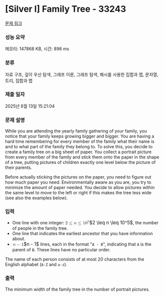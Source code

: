 # [Silver I] Family Tree - 33243 

[문제 링크](https://www.acmicpc.net/problem/33243) 

### 성능 요약

메모리: 147868 KB, 시간: 896 ms

### 분류

자료 구조, 깊이 우선 탐색, 그래프 이론, 그래프 탐색, 해시를 사용한 집합과 맵, 문자열, 트리, 집합과 맵

### 제출 일자

2025년 6월 13일 15:21:04

### 문제 설명

<p>While you are attending the yearly family gathering of your family, you notice that your family keeps growing bigger and bigger. You are having a hard time remembering for every member of the family what their name is and to what part of the family they belong to. To solve this, you decide to create a family tree on a big sheet of paper. You collect a portrait picture from every member of the family and stick them onto the paper in the shape of a tree, putting pictures of children exactly one level below the picture of their parents.</p>

<p>Before actually sticking the pictures on the paper, you need to figure out how much paper you need. Environmentally aware as you are, you try to minimize the amount of paper needed. You decide to allow pictures within the same level to move to the left or right if this makes the tree less wide (see also the examples below).</p>

### 입력 

 <ul>
	<li>One line with one integer: <mjx-container class="MathJax" jax="CHTML" style="font-size: 109%; position: relative;"><mjx-math class="MJX-TEX" aria-hidden="true"><mjx-mn class="mjx-n"><mjx-c class="mjx-c32"></mjx-c></mjx-mn><mjx-mo class="mjx-n" space="4"><mjx-c class="mjx-c2264"></mjx-c></mjx-mo><mjx-mi class="mjx-i" space="4"><mjx-c class="mjx-c1D45B TEX-I"></mjx-c></mjx-mi><mjx-mo class="mjx-n" space="4"><mjx-c class="mjx-c2264"></mjx-c></mjx-mo><mjx-msup space="4"><mjx-mn class="mjx-n"><mjx-c class="mjx-c31"></mjx-c><mjx-c class="mjx-c30"></mjx-c></mjx-mn><mjx-script style="vertical-align: 0.393em;"><mjx-mn class="mjx-n" size="s"><mjx-c class="mjx-c35"></mjx-c></mjx-mn></mjx-script></mjx-msup></mjx-math><mjx-assistive-mml unselectable="on" display="inline"><math xmlns="http://www.w3.org/1998/Math/MathML"><mn>2</mn><mo>≤</mo><mi>n</mi><mo>≤</mo><msup><mn>10</mn><mn>5</mn></msup></math></mjx-assistive-mml><span aria-hidden="true" class="no-mathjax mjx-copytext">$2 \leq n \leq 10^5$</span></mjx-container>, the number of people in the family tree.</li>
	<li>One line that indicates the earliest ancestor that you have information about.</li>
	<li><mjx-container class="MathJax" jax="CHTML" style="font-size: 109%; position: relative;"> <mjx-math class="MJX-TEX" aria-hidden="true"><mjx-mi class="mjx-i"><mjx-c class="mjx-c1D45B TEX-I"></mjx-c></mjx-mi><mjx-mo class="mjx-n" space="3"><mjx-c class="mjx-c2212"></mjx-c></mjx-mo><mjx-mn class="mjx-n" space="3"><mjx-c class="mjx-c31"></mjx-c></mjx-mn></mjx-math><mjx-assistive-mml unselectable="on" display="inline"><math xmlns="http://www.w3.org/1998/Math/MathML"><mi>n</mi><mo>−</mo><mn>1</mn></math></mjx-assistive-mml><span aria-hidden="true" class="no-mathjax mjx-copytext">$n - 1$</span></mjx-container> lines, each in the format "<code>A - B</code>", indicating that <code>A</code> is the parent of <code>B</code>. These lines have no particular order.</li>
</ul>

<p>The name of each person consists of at most 20 characters from the English alphabet (<code>A-Z</code> and <code>a-z</code>).</p>

### 출력 

 <p>The minimum width of the family tree in the number of portrait pictures.</p>

